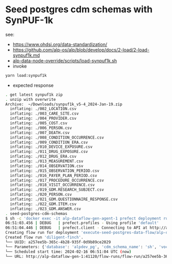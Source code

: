 # Seed postgres cdm schemas with SynPUF-1k
see: 
- https://www.ohdsi.org/data-standardization/
- https://github.com/alp-os/alp/blob/develop/docs/2-load/2-load-synpuf1k.md
- [alp-data-node-override/scripts/load-synpuf1k.sh](../../../alp-data-node-override/scripts/load-synpuf1k.sh)
- invoke
```bash
yarn load:synpuf1k
```
- expected response
```bash
. get latest synpuf1k zip
. unzip with overwrite
Archive:  ~/Downloads/synpuf1k_v5-4_2024-Jan-19.zip
  inflating: ./002_LOCATION.csv      
  inflating: ./003_CARE_SITE.csv     
  inflating: ./004_PROVIDER.csv      
  inflating: ./005_COST.csv          
  inflating: ./006_PERSON.csv        
  inflating: ./007_DEATH.csv         
  inflating: ./008_CONDITION_OCCURRENCE.csv  
  inflating: ./009_CONDITION_ERA.csv  
  inflating: ./010_DEVICE_EXPOSURE.csv  
  inflating: ./011_DRUG_EXPOSURE.csv  
  inflating: ./012_DRUG_ERA.csv      
  inflating: ./013_MEASUREMENT.csv   
  inflating: ./014_OBSERVATION.csv   
  inflating: ./015_OBSERVATION_PERIOD.csv  
  inflating: ./016_PAYER_PLAN_PERIOD.csv  
  inflating: ./017_PROCEDURE_OCCURRENCE.csv  
  inflating: ./018_VISIT_OCCURRENCE.csv  
  inflating: ./019_GDM.RESEARCH_SUBJECT.csv  
  inflating: ./020_PERSON.csv        
  inflating: ./021_GDM.QUESTIONNAIRE_RESPONSE.csv  
  inflating: ./022_GDM.ITEM.csv      
  inflating: ./023_GDM.ANSWER.csv    
. seed-postgres-cdm-schemas
$ sh -c 'docker exec -it alp-dataflow-gen-agent-1 prefect deployment run execute-seed-postgres-data-flow/alp-db-svc-seed --param database=alpdev_pg --param vocab_schema_name=cdmvocab --param cdm_schema_name=${0:-cdmdefault}'
06:51:03.456 | DEBUG   | prefect.profiles - Using profile 'default'
06:51:04.446 | DEBUG   | prefect.client - Connecting to API at http://alp-dataflow-gen-1:41120/api/
Creating flow run for deployment 'execute-seed-postgres-data-flow/alp-db-svc-seed'...
Created flow run 'diligent-finch'.
└── UUID: a257ee5b-365c-4b28-935f-0d9b89ce2029
└── Parameters: {'database': 'alpdev_pg', 'cdm_schema_name': 'sh', 'vocab_schema_name': 'cdmvocab'}
└── Scheduled start time: 2024-02-16 06:51:04 UTC (now)
└── URL: http://alp-dataflow-gen-1:41120/flow-runs/flow-run/a257ee5b-365c-4b28-935f-0d9b89ce2029
```